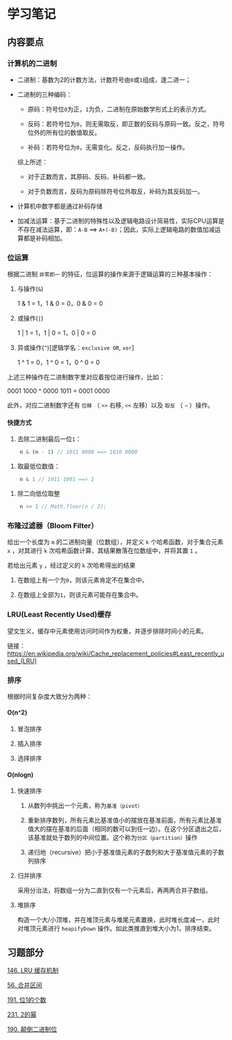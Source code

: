 # 学习笔记

## 内容要点

### 计算机的二进制

* 二进制：基数为2的计数方法，计数符号由`0`或`1`组成，逢二进一；

* 二进制的三种编码：

  + 原码：符号位`0`为正，`1`为负，二进制在原始数学形式上的表示方式。

  + 反码：若符号位为`0`，则无需取反，即正数的反码与原码一致。反之，符号位外的所有位的数值取反。

  + 补码：若符号位为`0`，无需变化。反之，反码执行加一操作。

  综上所述：

  + 对于正数而言，其原码、反码、补码都一致。

  + 对于负数而言，反码为原码除符号位外取反，补码为其反码加一。

* 计算机中数字都是通过补码存储

* 加减法运算：基于二进制的特殊性以及逻辑电路设计简易性，实际CPU运算是不存在减法运算，即：`A-B` ==> `A+(-B)`；因此，实际上逻辑电路的数值加减运算都是补码相加。

### 位运算

根据二进制 `非零即一` 的特征，位运算的操作来源于逻辑运算的三种基本操作：

1. 与操作(`&`)

    1 & 1 = 1，1 & 0 = 0，0 & 0 = 0

2. 或操作(`|`)

    1 | 1 = 1，1 | 0 = 1，0 | 0 = 0

3. 异或操作(`^`)[逻辑学名：`exclusive OR`,  `xor`]

    1 ^ 1 = 0，1 ^ 0 = 1，0 ^ 0 = 0

上述三种操作在二进制数字里对应着按位进行操作，比如：

  0001 1000 ^ 0000 1011 = 0001 0000

此外，对应二进制数字还有 `位移` （ `>>` 右移, `<<` 左移）以及 `取反` （ `~` ）操作。

#### 快捷方式

1. 去除二进制最后一位`1`：

    

``` js
    n & (n - 1) // 1011 0000 ==> 1010 0000
```

1. 取最低位数值：

    

``` js
    n & 1 // 1011 1001 ==> 1
```

1. 除二向低位取整

    

``` js
    n >> 1 // Math.floor(n / 2);
```

### 布隆过滤器（Bloom Filter）

给出一个长度为 `m` 的二进制向量（位数组），并定义 `k` 个哈希函数，对于集合元素 `x` ，对其进行 `k` 次哈希函数计算，其结果散落在位数组中，并将其置 `1` 。

若给出元素 `y` ，经过定义的 `k` 次哈希得出的结果

1. 在数组上有一个为`0`，则该元素肯定不在集合中。

1. 在数组上全部为`1`，则该元素可能存在集合中。

### LRU(Least Recently Used)缓存

望文生义，缓存中元素使用访问时间作为权重，并逐步排除时间小的元素。

链接：https://en.wikipedia.org/wiki/Cache_replacement_policies#Least_recently_used_(LRU)

### 排序

根据时间复杂度大致分为两种：

#### O(n^2)

1. 冒泡排序

1. 插入排序

1. 选择排序

#### O(nlogn)

1. 快速排序

    1. 从数列中挑出一个元素，称为`基准（pivot）`

    1. 重新排序数列，所有元素比基准值小的摆放在基准前面，所有元素比基准值大的摆在基准的后面（相同的数可以到任一边）。在这个分区退出之后，该基准就处于数列的中间位置。这个称为`分区（partition）`操作

    1. 递归地（recursive）把小于基准值元素的子数列和大于基准值元素的子数列排序

2. 归并排序

    采用分治法，将数组一分为二直到仅有一个元素后，再两两合并子数组。

3. 堆排序

    构造一个大/小顶堆，并在堆顶元素与堆尾元素置换，此时堆长度减一，此时对堆顶元素进行 `heapifyDown` 操作。如此类推直到堆大小为1，排序结束。

## 习题部分

[146. LRU 缓存机制](./lru-cache.js)

[56. 合并区间](./merge-intervals.js)

[191. 位1的个数](./number-of-1-bits.js)

[231. 2的幂](./power-of-two.js)

[190. 颠倒二进制位](./reverse-bits.js)
